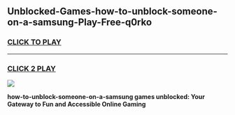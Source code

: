 
## Unblocked-Games-how-to-unblock-someone-on-a-samsung-Play-Free-q0rko
<h3>
<a href="https://premium76.site?title=how-to-unblock-someone-on-a-samsung&ref=21A">CLICK TO PLAY</a></h3>
<hr>

<h3>
<a href="https://premium76.site?title=how-to-unblock-someone-on-a-samsung&ref=21A">CLICK 2 PLAY</a>
  
</h3>

<a href="https://premium76.site?title=how-to-unblock-someone-on-a-samsung&ref=21A"><img src="https://clearcache.store/games.png"></a>


**how-to-unblock-someone-on-a-samsung games unblocked: Your Gateway to Fun and Accessible Online Gaming**
